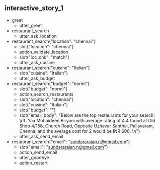 ## interactive_story_1
* greet
    - utter_greet
* restaurant_search
    - utter_ask_location
* restaurant_search{"location": "chennai"}
    - slot{"location": "chennai"}
    - action_validate_location
    - slot{"loc_chk": "match"}
    - utter_ask_cuisine
* restaurant_search{"cuisine": "Italian"}
    - slot{"cuisine": "Italian"}
    - utter_ask_budget
* restaurant_search{"budget": "norml"}
    - slot{"budget": "norml"}
    - action_search_restaurants
    - slot{"location": "chennai"}
    - slot{"cuisine": "Italian"}
    - slot{"budget": ""}
    - slot{"email_body": "Below are the top restaurants for your search: \n1. Yaa Mohaideen Biryani with average rating of 4.4 found at Old Shop 4/158, Church Road, Opposite Uzhavar Santhai, Pallavaram, Chennai and the average cost for 2 would be INR 600. \n"}
    - utter_ask_send_email
* restaurant_search{"email": "sundararajan.n@gmail.com"}
    - slot{"email": "sundararajan.n@gmail.com"}
    - action_send_email
    - utter_goodbye
    - action_restart
